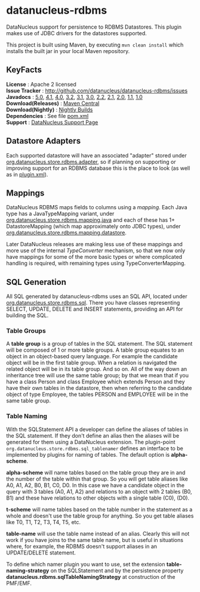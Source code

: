 # datanucleus-rdbms

DataNucleus support for persistence to RDBMS Datastores. This plugin makes use of JDBC drivers for the datastores supported. 

This project is built using Maven, by executing `mvn clean install` which installs the built jar in your local Maven repository.


## KeyFacts

__License__ : Apache 2 licensed  
__Issue Tracker__ : http://github.com/datanucleus/datanucleus-rdbms/issues  
__Javadocs__ : [5.0](http://www.datanucleus.org/javadocs/store.rdbms/5.0/), [4.1](http://www.datanucleus.org/javadocs/store.rdbms/4.1/), [4.0](http://www.datanucleus.org/javadocs/store.rdbms/4.0/), [3.2](http://www.datanucleus.org/javadocs/store.rdbms/3.2/), [3.1](http://www.datanucleus.org/javadocs/store.rdbms/3.1/), [3.0](http://www.datanucleus.org/javadocs/store.rdbms/3.0/), [2.2](http://www.datanucleus.org/javadocs/store.rdbms/2.2/), [2.1](http://www.datanucleus.org/javadocs/store.rdbms/2.1/), [2.0](http://www.datanucleus.org/javadocs/store.rdbms/2.0/), [1.1](http://www.datanucleus.org/javadocs/store.rdbms/1.1/), [1.0](http://www.datanucleus.org/javadocs/store.rdbms/1.0/)  
__Download(Releases)__ : [Maven Central](http://central.maven.org/maven2/org/datanucleus/datanucleus-rdbms)  
__Download(Nightly)__ : [Nightly Builds](http://www.datanucleus.org/downloads/maven2-nightly/org/datanucleus/datanucleus-rdbms)  
__Dependencies__ : See file [pom.xml](pom.xml)  
__Support__ : [DataNucleus Support Page](http://www.datanucleus.org/support.html)  


## Datastore Adapters

Each supported datastore will have an associated "adapter" stored under 
[org.datanucleus.store.rdbms.adapter](https://github.com/datanucleus/datanucleus-rdbms/tree/master/src/main/java/org/datanucleus/store/rdbms/adapter), 
so if planning on supporting or improving support for an RDBMS database this is the place to look (as well as in 
[plugin.xml](https://github.com/datanucleus/datanucleus-rdbms/blob/master/src/main/resources/plugin.xml)).


## Mappings

DataNucleus RDBMS maps fields to columns using a _mapping_. Each Java type has a JavaTypeMapping variant, under
[org.datanucleus.store.rdbms.mapping.java](https://github.com/datanucleus/datanucleus-rdbms/tree/master/src/main/java/org/datanucleus/store/rdbms/mapping/java)
and each of these has 1+ DatastoreMapping (which map approximately onto JDBC types), under
[org.datanucleus.store.rdbms.mapping.datastore](https://github.com/datanucleus/datanucleus-rdbms/tree/master/src/main/java/org/datanucleus/store/rdbms/mapping/datastore).

Later DataNucleus releases are making less use of these mappings and more use of the internal _TypeConverter_ mechanism, so that we now only have mappings for
some of the more basic types or where complicated handling is required, with remaining types using TypeConverterMapping.


## SQL Generation

All SQL generated by datanucleus-rdbms uses an SQL API, located under 
[org.datanucleus.store.rdbms.sql](https://github.com/datanucleus/datanucleus-rdbms/tree/master/src/main/java/org/datanucleus/store/rdbms/sql).
There you have classes representing SELECT, UPDATE, DELETE and INSERT statements, providing an API for building the SQL.

### Table Groups

A __table group__ is a group of tables in the SQL statement. The SQL statement will be composed of 1 or more table groups.
A table group equates to an object in an object-based query language.
For example the candidate object will be in the first table group. When a relation is navigated the related object will be in its table group. 
And so on. All of the way down an inheritance tree will use the same table group; by that we mean that if you have a class Person and 
class Employee which extends Person and they have their own tables in the datastore, then when referring to the candidate object of type Employee, 
the tables PERSON and EMPLOYEE will be in the same table group.


### Table Naming

With the SQLStatement API a developer can define the aliases of tables in the SQL statement. If they don't define an alias then the aliases will 
be generated for them using a DataNucleus extension. The plugin-point `org.datanucleus.store.rdbms.sql_tablenamer` defines an interface
to be implemented by plugins for naming of tables. The default option is __alpha-scheme__.

__alpha-scheme__ will name tables based on the table group they are in and the number of the table within that group. So you will get table 
aliases like A0, A1, A2, B0, B1, C0, D0. In this case we have a candidate object in the query with 3 tables (A0, A1, A2) and relations to 
an object with 2 tables (B0, B1) and these have relations to other objects with a single table (C0), (D0).

__t-scheme__ will name tables based on the table number in the statement as a whole and doesn't use the table group for anything. So you get 
table aliases like T0, T1, T2, T3, T4, T5, etc.

__table-name__ will use the table name instead of an alias. Clearly this will not work if you have joins to the same table name, but is useful
in situations where, for example, the RDBMS doesn't support aliases in an UPDATE/DELETE statement.


To define which namer plugin you want to use, set the extension __table-naming-strategy__ on the SQLStatement and by the persistence
property __datanucleus.rdbms.sqlTableNamingStrategy__ at construction of the PMF/EMF.
